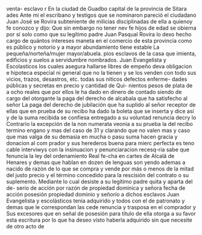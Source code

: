 venta- esclavo
r
En la ciudad de Guadbo
capital de la provincia de Sitara ades
Ante mi el escribano y testigos que se nominaron pareció el ciudadano Juan José se Rovira subteniente de milicias disciplinadas de ella a quienoy fe conozco y dijo: Que sin embargo no tener nev
fe hijos de edad se obierna por sí solo como que su legítimo padre Juan Pasqual Rovira lo dexo hecho cargo de quántos intereses maneta en el comercio de esta provincia como es público y notorio y a mayor abundamiento tiene estable
La pequeña/norteña/mujer mayor/abuela.
pios esclavos de la casa que imienta, edificios y suelos a servidumbre nombrados. Juan Evangelista y Escolasticos los cuales asegura hallarse libres de empeño deva obligacion e hipoteca especial ni general que no la tienen y se los venden con todo sus vicios, trazos, desastros, etc.
todas sus níticos defectos enferme- dades públicas y secretas en precio y cantidad de Qui- nientos pesos de plata de a ocho reales que por ellos le ha dado en dinero de contado siendo de cargo del otorgante la paga del derecho de alcabala que ha satisfecho al señor
La paga del derecho de jubilación que ha suplido al señor receptor de ellas que en prueba de su recibo ha dado la boleta que se inserta y dice así y de la suma recibida se confiesa entregado a su voluntad renuncia decry lo
Contrario la excepción de la non numerata veonia a su prueba la del recibo termino engano y mas del caso de 31 y clarando que no valen mas y caso que mas valga de su demasia en mucha o pasu suma hacen gracia y donacion al com
prador y sus herederos buena para mierc perfecta es teno cable interviwys con la insinuacion y penunciaracion recesq-ria sabe que fenuncia la ley del ordenamiento Real fe-cha en cartes de Alcalá de Henares y demas que hablan en dozen de lenguas son yendo ademas a nacido de
razón de lo que se compra y vende por más o menos de la mitad del justo precio y el término concedido para la rescisión del contrato o su suplemento. Mediante lo cual desiste a su legítimo padre quita y aparta del de- serio de acción por razón de propiedad domínica y señora
fecha de acción posesión propiedad dominio y señorío a dichos esclavos Juan Evangelista y escolásticos tenia adquirido y todos con el de patronato y demas que le correspondan las cede renuncia y trasposa en el comprador y
Sus excesores que en señal de posesión para título de ella otorga a su favor esta escritura por lo que ha deseo
visto haberla adquirido sin que necesite de otro acto de